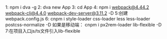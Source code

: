 1: npm i dva -g
2: dva new App
3: cd App
4: npm i webpack@4.44.2 webpack-cli@4.4.0 webpack-dev-server@3.11.2 -D
5:创建webpack.config.js
6: cnpm i style-loader  css-loader  less less-loader postcss-normalize -D
如果是移动端：  cnpm i px2rem-loader lib-flexible -D
7:在项目入口js/ts文件引入lib-flexible
